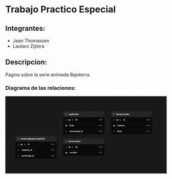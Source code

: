 # Trabajo Practico Especial
## Integrantes:
* Jean Thomassen
* Lautaro Zijlstra

## Descripcion:
Pagina sobre la serie animada Bajoterra.

### Diagrama de las relaciones:

![Imagen de las relaciones](Diagrama.png) 
